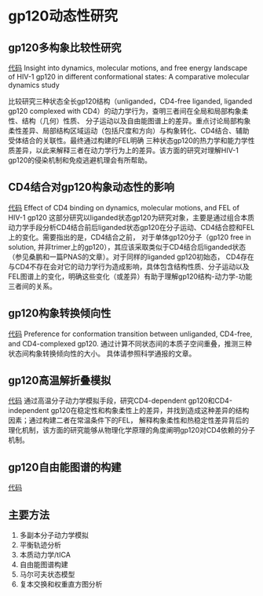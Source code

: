 # gp120动态性研究

## gp120多构象比较性研究
[代码](./dynamics)
Insight into dynamics, molecular motions, and free energy landscape of HIV-1 gp120 in different conformational states: A comparative molecular dynamics study 

比较研究三种状态全长gp120结构（unliganded，CD4-free liganded, liganded gp120 complexed with CD4）的动力学行为，查明三者间在全局和局部构象柔性、结构（几何）性质、
分子运动以及自由能图谱上的差异。重点讨论局部构象柔性差异、局部结构区域运动（包括尺度和方向）与构象转化、CD4结合、辅助受体结合的关联性。最终通过构建的FEL明确
三种状态gp120的热力学和能力学性质差异，以此来解释三者在动力学行为上的差异。该方面的研究对理解HIV-1 gp120的侵染机制和免疫逃避机理会有所帮助。

## CD4结合对gp120构象动态性的影响
[代码](./CD4_binding)
Effect of CD4 binding on dynamics, molecular motions, and FEL of HIV-1 gp120
这部分研究以liganded状态gp120为研究对象，主要是通过组合本质动力学手段分析CD4结合前后liganded状态gp120在分子运动、CD4结合腔和FEL上的变化。需要指出的是，CD4结合之前，
对于单体gp120分子（gp120 free in solution, 并非trimer上的gp120），其应该采取类似于CD4结合后liganded状态（参见桑鹏和一篇PNAS的文章）。对于同样的liganded gp120初始态，
CD4存在与CD4不存在会对它的动力学行为造成影响，具体包含结构性质、分子运动以及FEL图谱上的变化，明确这些变化（或差异）有助于理解gp120结构-动力学-功能三者间的关系。


## gp120构象转换倾向性
[代码](./transition_preference)
Preference for conformation transition between unliganded, CD4-free, and CD4-complexed gp120. 通过计算不同状态间的本质子空间重叠，推测三种状态间构象转换倾向性的大小。
具体请参照科学通报的文章。


## gp120高温解折叠模拟
[代码](./high_temperature_unfolding)
通过高温分子动力学模拟手段，研究CD4-dependent gp120和CD4-independent gp120在稳定性和构象柔性上的差异，并找到造成这种差异的结构因素；通过构建二者在常温条件下的FEL，
解释构象柔性和热稳定性差异背后的理化机制，该方面的研究能够从物理化学原理的角度阐明gp120对CD4依赖的分子机制。

## gp120自由能图谱的构建
[代码](./pt_wte)

## 主要方法
1. 多副本分子动力学模拟
2. 平衡轨迹分析
3. 本质动力学/tICA
4. 自由能图谱构建
5. 马尔可夫状态模型
6. 复本交换和权重直方图分析
